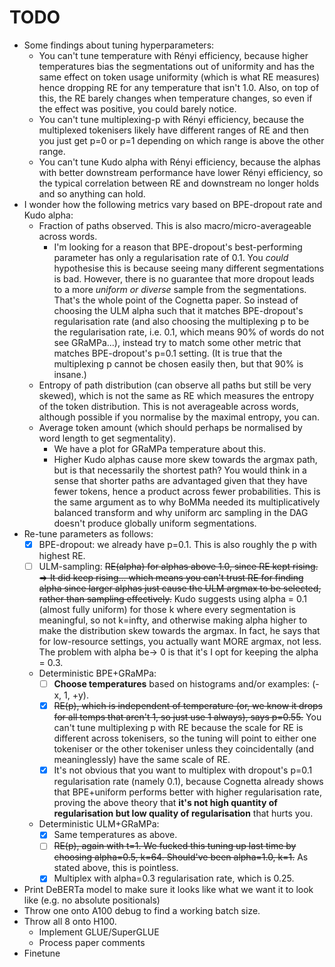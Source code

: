 # TODO
- Some findings about tuning hyperparameters:
  - You can't tune temperature with Rényi efficiency, because higher temperatures bias the segmentations out of uniformity
    and has the same effect on token usage uniformity (which is what RE measures) hence dropping RE for any temperature
    that isn't 1.0. Also, on top of this, the RE barely changes when temperature changes, so even if the effect was positive,
    you could barely notice.
  - You can't tune multiplexing-p with Rényi efficiency, because the multiplexed tokenisers likely have different ranges of RE and then you just get p=0 or p=1 depending on which range is above the other range.
  - You can't tune Kudo alpha with Rényi efficiency, because the alphas with better downstream performance have lower Rényi efficiency,
    so the typical correlation between RE and downstream no longer holds and so anything can hold.
- I wonder how the following metrics vary based on BPE-dropout rate and Kudo alpha:
  - Fraction of paths observed. This is also macro/micro-averageable across words.
    - I'm looking for a reason that BPE-dropout's best-performing parameter has only a regularisation rate of 0.1.
      You *could* hypothesise this is because seeing many different segmentations is bad. However, there is no guarantee
      that more dropout leads to a more *uniform or diverse* sample from the segmentations. That's the whole point of the Cognetta paper.
      So instead of choosing the ULM alpha such that it matches BPE-dropout's regularisation rate (and also choosing the
      multiplexing p to be the regularisation rate, i.e. 0.1, which means 90% of words do not see GRaMPa...), instead try to
      match some other metric that matches BPE-dropout's p=0.1 setting. (It is true that the multiplexing p cannot be chosen
      easily then, but that 90% is insane.)
  - Entropy of path distribution (can observe all paths but still be very skewed), which is not the same as RE which measures the entropy of the token distribution. This is not averageable across words, although possible if you normalise by the maximal entropy, you can.
  - Average token amount (which should perhaps be normalised by word length to get segmentality).
    - We have a plot for GRaMPa temperature about this.
    - Higher Kudo alphas cause more skew towards the argmax path, but is that necessarily the shortest path? You would think in a sense that shorter paths are advantaged given that they have fewer tokens, hence a product across fewer probabilities. This is the same argument as to why BoMMa needed its multiplicatively balanced transform and why uniform arc sampling in the DAG doesn't produce globally uniform segmentations.
- Re-tune parameters as follows:
  - [x] BPE-dropout: we already have p=0.1. This is also roughly the p with highest RE.
  - [ ] ULM-sampling: ~~RE(alpha) for alphas above 1.0, since RE kept rising. => It did keep rising... which means you can't trust RE for finding alpha since larger alphas just cause the ULM argmax to be selected, rather than sampling effectively.~~ 
    Kudo suggests using alpha = 0.1 (almost fully uniform) for those k where every segmentation is meaningful, so not k=infty, and
    otherwise making alpha higher to make the distribution skew towards the argmax. In fact, he says that for low-resource settings,
    you actually want MORE argmax, not less.
    The problem with alpha be-> 0 is that it's I opt for keeping the alpha = 0.3.
  - Deterministic BPE+GRaMPa: 
    - [ ] **Choose temperatures** based on histograms and/or examples: (-x, 1, +y).
    - [x] ~~RE(p), which is independent of temperature (or, we know it drops for all temps that aren't 1, so just use 1 always), says p=0.55.~~ You can't tune multiplexing p with RE because the scale for RE is different across tokenisers, so the tuning will point to either one tokeniser or the other tokeniser unless they coincidentally (and meaninglessly) have the same scale of RE.
    - [x] It's not obvious that you want to multiplex with dropout's p=0.1 regularisation rate (namely 0.1), because Cognetta already shows that BPE+uniform performs better with higher regularisation rate, proving the above theory that **it's not high quantity of regularisation but low quality of regularisation** that hurts you.
  - Deterministic ULM+GRaMPa: 
    - [x] Same temperatures as above.
    - [ ] ~~RE(p), again with t=1. We fucked this tuning up last time by choosing alpha=0.5, k=64. Should've been alpha=1.0, k=1.~~ As stated above, this is pointless.
    - [x] Multiplex with alpha=0.3 regularisation rate, which is 0.25.
- Print DeBERTa model to make sure it looks like what we want it to look like (e.g. no absolute positionals)
- Throw one onto A100 debug to find a working batch size.
- Throw all 8 onto H100.
  - Implement GLUE/SuperGLUE
  - Process paper comments
- Finetune
